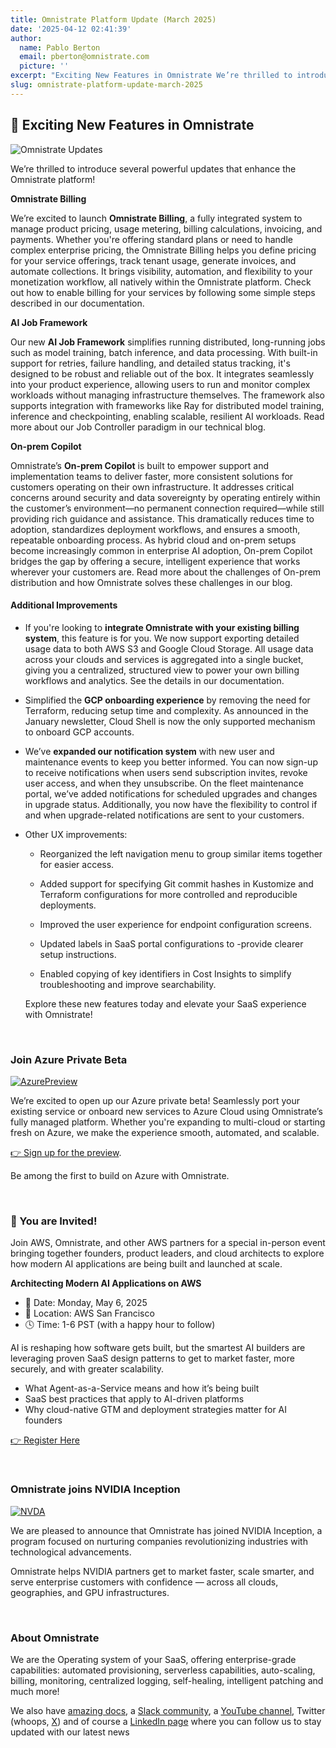 ```yaml
---
title: Omnistrate Platform Update (March 2025)
date: '2025-04-12 02:41:39'
author:
  name: Pablo Berton
  email: pberton@omnistrate.com
  picture: ''
excerpt: "Exciting New Features in Omnistrate We’re thrilled to introduce several powerful updates that enhance the Omnistrate platform!"
slug: omnistrate-platform-update-march-2025
---
```



## 🚀 Exciting New Features in Omnistrate


![Omnistrate Updates](https://mcusercontent.com/08ffbac64293e1abc50999571/images/d3a62aec-c94b-505f-10d3-5cc405b197a3.png)

We’re thrilled to introduce several powerful updates that enhance the Omnistrate platform!

**Omnistrate Billing**

We’re excited to launch **Omnistrate Billing**, a fully integrated system to manage product pricing, usage metering, billing calculations, invoicing, and payments. Whether you're offering standard plans or need to handle complex enterprise pricing, the Omnistrate Billing helps you define pricing for your service offerings, track tenant usage, generate invoices, and automate collections. It brings visibility, automation, and flexibility to your monetization workflow, all natively within the Omnistrate platform. Check out how to enable billing for your services by following some simple steps described in our documentation.

**AI Job Framework**

Our new **AI Job Framework** simplifies running distributed, long-running jobs such as model training, batch inference, and data processing. With built-in support for retries, failure handling, and detailed status tracking, it's designed to be robust and reliable out of the box. It integrates seamlessly into your product experience, allowing users to run and monitor complex workloads without managing infrastructure themselves. The framework also supports integration with frameworks like Ray for distributed model training, inference and checkpointing, enabling scalable, resilient AI workloads. Read more about our Job Controller paradigm in our technical blog.

**On-prem Copilot**

Omnistrate’s **On-prem Copilot** is built to empower support and implementation teams to deliver faster, more consistent solutions for customers operating on their own infrastructure. It addresses critical concerns around security and data sovereignty by operating entirely within the customer’s environment—no permanent connection required—while still providing rich guidance and assistance. This dramatically reduces time to adoption, standardizes deployment workflows, and ensures a smooth, repeatable onboarding process. As hybrid cloud and on-prem setups become increasingly common in enterprise AI adoption, On-prem Copilot bridges the gap by offering a secure, intelligent experience that works wherever your customers are. Read more about the challenges of On-prem distribution and how Omnistrate solves these challenges in our blog.


#### Additional Improvements


- If you're looking to **integrate Omnistrate with your existing billing system**, this feature is for you. We now support exporting detailed usage data to both AWS S3 and Google Cloud Storage. All usage data across your clouds and services is aggregated into a single bucket, giving you a centralized, structured view to power your own billing workflows and analytics. See the details in our documentation.

- Simplified the **GCP onboarding experience** by removing the need for Terraform, reducing setup time and complexity. As announced in the January newsletter, Cloud Shell is now the only supported mechanism to onboard GCP accounts.

- We’ve **expanded our notification system** with new user and maintenance events to keep you better informed. You can now sign-up to receive notifications when users send subscription invites, revoke user access, and when they unsubscribe. On the fleet maintenance portal, we’ve added notifications for scheduled upgrades and changes in upgrade status. Additionally, you now have the flexibility to control if and when upgrade-related notifications are sent to your customers.

- Other UX improvements:

  - Reorganized the left navigation menu to group similar items together for easier access.

  - Added support for specifying Git commit hashes in Kustomize and Terraform configurations for more controlled and reproducible deployments.

  - Improved the user experience for endpoint configuration screens.

  - Updated labels in SaaS portal configurations to -provide clearer setup instructions.

  - Enabled copying of key identifiers in Cost Insights to simplify troubleshooting and improve searchability.

  Explore these new features today and elevate your SaaS experience with Omnistrate!

<br/>


### Join Azure Private Beta


[![AzurePreview](https://mcusercontent.com/08ffbac64293e1abc50999571/images/4df2ff73-9a98-7677-9044-7ac480145e33.png)](https://www.omnistrate.com/contact)

We’re excited to open up our Azure private beta! Seamlessly port your existing service or onboard new services to Azure Cloud using Omnistrate’s fully managed platform. Whether you're expanding to multi-cloud or starting fresh on Azure, we make the experience smooth, automated, and scalable.

[👉 Sign up for the preview](https://www.omnistrate.com/contact).

Be among the first to build on Azure with Omnistrate.

<br/>


### 🚀 You are Invited!


Join AWS,  Omnistrate, and other AWS partners for a special in-person event bringing together founders, product leaders, and cloud architects to explore how modern AI applications are being built and launched at scale.

**Architecting Modern AI Applications on AWS**  
- 📅 Date: Monday, May 6, 2025  
- 📍 Location: AWS San Francisco  
- 🕓 Time: 1-6 PST (with a happy hour to follow)

AI is reshaping how software gets built, but the smartest AI builders are leveraging proven SaaS design patterns to get to market faster, more securely, and with greater scalability.

- What Agent-as-a-Service means and how it’s being built
- SaaS best practices that apply to AI-driven platforms
- Why cloud-native GTM and deployment strategies matter for AI founders

[👉 Register Here](https://omnistrate.com/events)

<br/>


### Omnistrate joins NVIDIA Inception


[![NVDA](https://mcusercontent.com/08ffbac64293e1abc50999571/images/e6fff0a0-7f7e-d42f-917b-fab59b967d5f.png)](https://nvda.ws/2BvtUc9)

We are pleased to announce that Omnistrate has joined NVIDIA Inception, a program focused on nurturing companies revolutionizing industries with technological advancements.  

Omnistrate helps NVIDIA partners get to market faster, scale smarter, and serve enterprise customers with confidence — across all clouds, geographies, and GPU infrastructures.

<br/>


### About Omnistrate


We are the Operating system of your SaaS, offering enterprise-grade capabilities: automated provisioning, serverless capabilities, auto-scaling, billing, monitoring, centralized logging, self-healing, intelligent patching and much more!

We also have [amazing docs][9], a [Slack community][10], a [YouTube channel][11], Twitter (whoops, [X][12]) and of course a [LinkedIn page][13] where you can follow us to stay updated with our latest news

  [9]: http://docs.omnistrate.com
  [10]: https://join.slack.com/t/cloudnative-u5h1399/shared_invite/zt-1qf3cgi37-lCV1vKJlrBioqGuVjKBtyw
  [11]: https://www.youtube.com/@omnistrate
  [12]: https://twitter.com/omnistrate
  [13]: https://www.linkedin.com/company/omnistrate/
